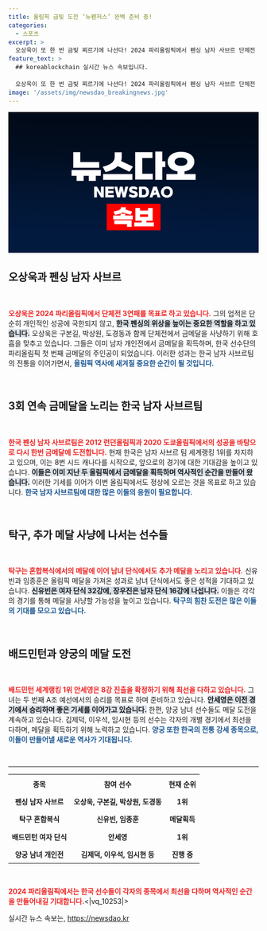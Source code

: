 ```yaml
---
title: 올림픽 금빛 도전 ‘뉴펜저스’ 완벽 준비 중!
categories:
  - 스포츠
excerpt: >
  오상욱이 또 한 번 금빛 찌르기에 나선다! 2024 파리올림픽에서 펜싱 남자 사브르 단체전 3연패에 도전하며 2관왕을 노리는 그랜드슬래머의 여정을 따라가보세요!
feature_text: >
  ## koreablockchain 실시간 뉴스 속보입니다.

  오상욱이 또 한 번 금빛 찌르기에 나선다! 2024 파리올림픽에서 펜싱 남자 사브르 단체전 3연패에 도전하며 2관왕을 노리는 그랜드슬래머의 여정을 따라가보세요!
image: '/assets/img/newsdao_breakingnews.jpg'
---
```


<p><img src="/assets/img/newsdao_breakingnews.jpg" alt="koreablockchain 속보" /></p>

<h2 data-ke-size="size26">오상욱과 펜싱 남자 사브르</h2>

<p data-ke-size="size16">&nbsp;</p>

<p><b><span style="color: #ee2323;">오상욱은 2024 파리올림픽에서 단체전 3연패를 목표로 하고 있습니다.</span></b> 그의 업적은 단순히 개인적인 성공에 국한되지 않고, <b><span style="background-color: #21538527;">한국 펜싱의 위상을 높이는 중요한 역할을 하고 있습니다.</span></b> 오상욱은 구본길, 박상원, 도경동과 함께 단체전에서 금메달을 사냥하기 위해 호흡을 맞추고 있습니다. 그들은 이미 남자 개인전에서 금메달을 획득하며, 한국 선수단의 파리올림픽 첫 번째 금메달의 주인공이 되었습니다. 이러한 성과는 한국 남자 사브르팀의 전통을 이어가면서, <b><span style="color: #1a5490;">올림픽 역사에 새겨질 중요한 순간이 될 것입니다.</span></b></p>

<p data-ke-size="size16">&nbsp;</p>

<h2 data-ke-size="size26">3회 연속 금메달을 노리는 한국 남자 사브르팀</h2>

<p data-ke-size="size16">&nbsp;</p>

<p><b><span style="color: #ee2323;">한국 펜싱 남자 사브르팀은 2012 런던올림픽과 2020 도쿄올림픽에서의 성공을 바탕으로 다시 한번 금메달에 도전합니다.</span></b> 현재 한국은 남자 사브르 팀 세계랭킹 1위를 차지하고 있으며, 이는 8번 시드 캐나다를 시작으로, 앞으로의 경기에 대한 기대감을 높이고 있습니다. <b><span style="background-color: #21538527;">이들은 이미 지난 두 올림픽에서 금메달을 획득하며 역사적인 순간을 만들어 왔습니다.</span></b> 이러한 기세를 이어가 이번 올림픽에서도 정상에 오르는 것을 목표로 하고 있습니다. <b><span style="color: #1a5490;">한국 남자 사브르팀에 대한 많은 이들의 응원이 필요합니다.</span></b></p>

<p data-ke-size="size16">&nbsp;</p>

<h2 data-ke-size="size26">탁구, 추가 메달 사냥에 나서는 선수들</h2>

<p data-ke-size="size16">&nbsp;</p>

<p><b><span style="color: #ee2323;">탁구는 혼합복식에서의 메달에 이어 남녀 단식에서도 추가 메달을 노리고 있습니다.</span></b> 신유빈과 임종훈은 올림픽 메달을 가져온 성과로 남녀 단식에서도 좋은 성적을 기대하고 있습니다. <b><span style="background-color: #21538527;">신유빈은 여자 단식 32강에, 장우진은 남자 단식 16강에 나섭니다.</span></b> 이들은 각각의 경기를 통해 메달을 사냥할 가능성을 높이고 있습니다. <b><span style="color: #1a5490;">탁구의 힘찬 도전은 많은 이들의 기대를 모으고 있습니다.</span></b></p>

<p data-ke-size="size16">&nbsp;</p>

<h2 data-ke-size="size26">배드민턴과 양궁의 메달 도전</h2>

<p data-ke-size="size16">&nbsp;</p>

<p><b><span style="color: #ee2323;">배드민턴 세계랭킹 1위 안세영은 8강 진출을 확정하기 위해 최선을 다하고 있습니다.</span></b> 그녀는 두 번째 A조 예선에서의 승리를 목표로 하며 준비하고 있습니다. <b><span style="background-color: #21538527;">안세영은 이전 경기에서 승리하며 좋은 기세를 이어가고 있습니다.</span></b> 한편, 양궁 남녀 선수들도 메달 도전을 계속하고 있습니다. 김제덕, 이우석, 임시현 등의 선수는 각자의 개별 경기에서 최선을 다하며, 메달을 획득하기 위해 노력하고 있습니다. <b><span style="color: #1a5490;">양궁 또한 한국의 전통 강세 종목으로, 이들이 만들어낼 새로운 역사가 기대됩니다.</span></b></p>

<p data-ke-size="size16">&nbsp;</p>

<hr>

<table style="width:100%; border-collapse: collapse;">
    <tr>
        <th style="text-align: center; height: 30px;"><b>종목</b></th>
        <th style="text-align: center; height: 30px;"><b>참여 선수</b></th>
        <th style="text-align: center; height: 30px;"><b>현재 순위</b></th>
    </tr>
    <tr>
        <td style="text-align: center; height: 30px;"><b>펜싱 남자 사브르</b></td>
        <td style="text-align: center; height: 30px;"><b>오상욱, 구본길, 박상원, 도경동</b></td>
        <td style="text-align: center; height: 30px;"><b>1위</b></td>
    </tr>
    <tr>
        <td style="text-align: center; height: 30px;"><b>탁구 혼합복식</b></td>
        <td style="text-align: center; height: 30px;"><b>신유빈, 임종훈</b></td>
        <td style="text-align: center; height: 30px;"><b>메달획득</b></td>
    </tr>
    <tr>
        <td style="text-align: center; height: 30px;"><b>배드민턴 여자 단식</b></td>
        <td style="text-align: center; height: 30px;"><b>안세영</b></td>
        <td style="text-align: center; height: 30px;"><b>1위</b></td>
    </tr>
    <tr>
        <td style="text-align: center; height: 30px;"><b>양궁 남녀 개인전</b></td>
        <td style="text-align: center; height: 30px;"><b>김제덕, 이우석, 임시현 등</b></td>
        <td style="text-align: center; height: 30px;"><b>진행 중</b></td>
    </tr>
</table>

<p data-ke-size="size16">&nbsp;</p>

<p><b><span style="color: #ee2323;">2024 파리올림픽에서는 한국 선수들이 각자의 종목에서 최선을 다하며 역사적인 순간을 만들어내길 기대합니다.</span></b>&lt;|vq_10253|&gt;</p>
실시간 뉴스 속보는, <a href="https://newsdao.kr" rel="dofollow">https://newsdao.kr</a>


